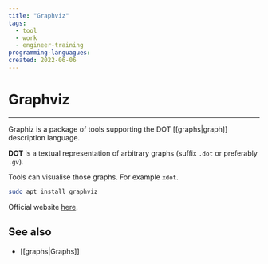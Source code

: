 ```yaml
---
title: "Graphviz"
tags:
  - tool
  - work
  - engineer-training
programming-languagues:
created: 2022-06-06
---
```

# Graphviz
---
Graphiz is a package of tools supporting the DOT [[graphs|graph]] description language.

**DOT** is a textual representation of arbitrary graphs (suffix `.dot` or preferably `.gv`).

Tools can visualise those graphs. For example `xdot`.

```bash
sudo apt install graphviz
```

Official website [here](https://graphviz.org/).

## See also
- [[graphs|Graphs]]